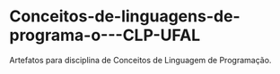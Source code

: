 # Conceitos-de-linguagens-de-programa-o---CLP-UFAL

Artefatos para disciplina de Conceitos de Linguagem de Programação.
